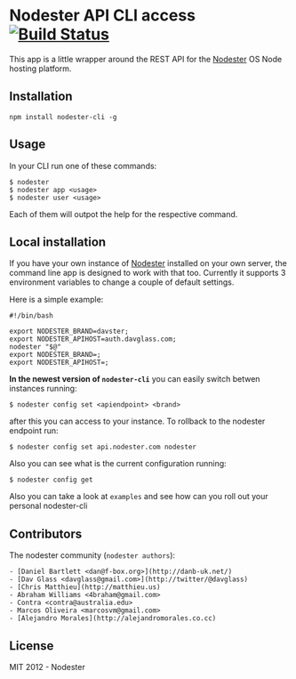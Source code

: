 # Nodester API CLI access [![Build Status](https://secure.travis-ci.org/alejandromg/nodester-cli.png)](http://travis-ci.org/nodester/nodester-cli)

This app is a little wrapper around the REST API for the [Nodester](http://nodester.com/) OS Node hosting platform.

## Installation

    npm install nodester-cli -g


## Usage

In your CLI run one of these commands:

    $ nodester 
    $ nodester app <usage>
    $ nodester user <usage>

Each of them will outpot the help for the respective command.


## Local installation

If you have your own instance of [Nodester](http://nodester.com/) installed on your own server, the command line app is designed to work with that too. Currently it supports 3 environment variables to change a couple of default settings.

Here is a simple example:

    #!/bin/bash

    export NODESTER_BRAND=davster;
    export NODESTER_APIHOST=auth.davglass.com;
    nodester "$@"
    export NODESTER_BRAND=;
    export NODESTER_APIHOST=;

**In the newest version of `nodester-cli`** you can easily switch betwen instances running:

    $ nodester config set <apiendpoint> <brand>

after this you can access to your instance. To rollback to the nodester endpoint run:

    $ nodester config set api.nodester.com nodester

Also you can see what is the current configuration running: 

    $ nodester config get


Also you can take a look at `examples` and see how can you roll out your personal nodester-cli


## Contributors

The nodester community (`nodester authors`):

    - [Daniel Bartlett <dan@f-box.org>](http://danb-uk.net/)
    - [Dav Glass <davglass@gmail.com>](http://twitter/@davglass)
    - [Chris Matthieu](http://matthieu.us)
    - Abraham Williams <4braham@gmail.com>
    - Contra <contra@australia.edu>
    - Marcos Oliveira <marcosvm@gmail.com>
    - [Alejandro Morales](http://alejandromorales.co.cc)

## License

MIT 2012 - Nodester

